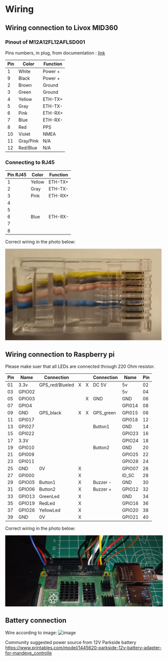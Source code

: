 # Wiring 

## Wiring connection to Livox MID360
### Pinout of M12A12FL12AFLSD001
Pins numbers, in plug, from documentation : [link](https://eu.mouser.com/datasheet/2/18/Amphenol_02112019_M12AXXFL-12AFL-SXXXX(A)-1531779.pdf)

| Pin | Color  | Function |
|-----|--------|----------|
|  1  | White  | Power +  |
|  9  | Black  | Power +  |
|  2  | Brown  | Ground   |
|  3  | Green  | Ground   |
|  4  | Yellow | ETH-TX+  |
|  5  | Gray   | ETH-TX-  |
|  6  | Pink   | ETH-RX+  |
|  7  | Blue   | ETH-RX-  |
|  8  | Red    | PPS      |
| 10  | Violet | NMEA     |
| 11  | Gray/Pink | N/A   |
| 12  | Red/Blue | N/A   |

### Connecting to RJ45 

| Pin RJ45 | Color  | Function |
|-----|--------|----------|
|  1  | Yellow | ETH-TX+  |
|  2  | Gray   | ETH-TX-  |
|  3  | Pink   | ETH-RX+  |
|  4  |        |          |
|  5  |        |          |
|  6  | Blue   | ETH-RX-  |
|  7  |        |          |
|  8  |        |          |

Correct wiring in the photo below:

![](rj45.jpg)
## Wiring connection to Raspberry pi

Please make suer that all LEDs are connected through 220 Ohm resistor.

| Pin  | Name   | Connection        |   |   | Connection |  Name    | Pin |
|------|--------|-------------------|---|---|------------|----------|-----|
| 01   | 3.3v   | GPS_red/Blueled   | X | X | DC 5V      | 5v       | 02  |
| 03   | GPIO02 |                   |   |   |            | 5v       | 04  |
| 05   | GPIO03 |                   |   | X | GND        | GND      | 06  |
| 07   | GPIO4  |                   |   |   |            | GPI014   | 08  |
| 09   | GND    | GPS_black         | X | X | GPS_green  | GPI015   | 08  |
| 11   | GPI017 |                   |   |   |            | GPI018   | 12  |
| 13   | GPI027 |                   |   |   | Button1    | GND      | 14  |
| 15   | GPI022 |                   |   |   |            | GPIO23   | 16  |
| 17   | 3.3V   |                   |   |   |            | GPIO24   | 18  |
| 19   | GPI010 |                   |   |   | Button2    | GND      | 20  |
| 21   | GPI009 |                   |   |   |            | GPIO25   | 22  |
| 23   | GPI011 |                   |   |   |            | GPIO28   | 24  |
| 25   | GND    | 0V                | X |   |            | GPIO07   | 26  |
| 27   | GPI000 |                   | X |   |            | ID_SC    | 28  |
| 29   | GPIO05 | Button1           | X |   | Buzzer -   | GND      | 30  |
| 31   | GPIO06 | Button2           | X |   | Buzzer +   | GPIO12   | 32  |
| 33   | GPIO13 | GreenLed          | X |   |            | GND      | 34  |
| 35   | GPIO19 | RedLed            | X |   |            | GPIO16   | 36  |
| 37   | GPIO26 | YellowLed         | X |   |            | GPIO20   | 38  |
| 39   | GND    | 0V                | X |   |            | GPIO21   | 40  |

Correct wiring in the photo below:

![](raspberryGPIO.jpg)

## Battery connection
Wire according to image:
![image](https://github.com/JanuszBedkowski/mandeye_controller/assets/3209244/747430b8-5e74-4051-882e-9b8eb404734c)


Community suggested power source from 12V Parkside battery https://www.printables.com/model/1445620-parkside-12v-battery-adapter-for-mandeye_controlle


